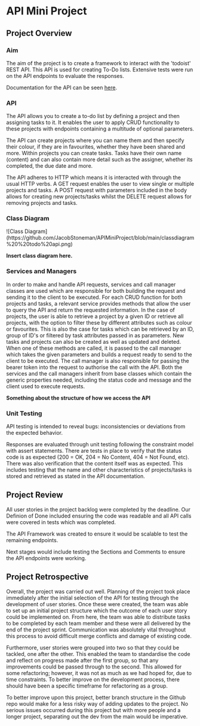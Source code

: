 # API Mini Project



<h2>Project Overview</h2>

<h3>Aim</h3>

The aim of the project is to create a framework to interact with the 'todoist' REST API. This API is used for creating To-Do lists. Extensive tests were run on the API endpoints to evaluate the responses.

Documentation for the API can be seen [here](https://developer.todoist.com/guides/#developing-with-todoist).



<h3>API</h3>

The API allows you to create a to-do list by defining a project and then assigning tasks to it. It enables the user to apply CRUD functionality to these projects with endpoints containing a multitude of optional parameters.
<p> The API can create projects where you can name them and then specify their colour, if they are in favourites, whether they have been shared and more. Within projects you can create tasks. Tasks have their own name (content) and can also contain more detail such as the assigner, whether its completed, the due date and more. </p> 

The API adheres to HTTP which means it is interacted with through the usual HTTP verbs. A GET request enables the user to view single or multiple projects and tasks. A POST request with parameters included in the body allows for creating new projects/tasks whilst the DELETE request allows for removing projects and tasks.

<h3>Class Diagram</h3>
![Class Diagram](https://github.com/JacobStoneman/APIMiniProject/blob/main/classdiagram%20%20todo%20api.png)

<b>Insert class diagram here.</b>

<h3>Services and Managers</h3>

In order to make and handle API requests, services and call manager classes are used which are responsible for both building the request and sending it to the client to be executed.
For each CRUD function for both projects and tasks, a relevant service provides methods that allow the user to query the API and return the requested information. In the case of projects, the user is able to retrieve a project by a given ID or retrieve all projects, with the option to filter these by different attributes such as colour or favourites. This is also the case for tasks which can be retrieved by an ID, group of ID's or filtered by task attributes passed in as parameters. New tasks and projects can also be created as well as updated and deleted.
When one of these methods are called, it is passed to the call manager which takes the given parameters and builds a request ready to send to the client to be executed. The call manager is also responsible for passing the bearer token into the request to authorise the call with the API.
Both the services and the call managers inherit from base classes which contain the generic properties needed, including the status code and message and the client used to execute requests.

<b>Something about the structure of how we access the API</b>

<h3>Unit Testing</h3>

<p>API testing is intended to reveal bugs: inconsistencies or deviations from the expected behavior.</p>

<p>Responses are evaluated through unit testing following the constraint model with assert statements. There are tests in place to verify that the status code is as expected (200 = OK, 204 = No Content, 404 = Not Found, etc). There was also verification that the content itself was as expected.
This includes testing that the name and other characteristics of projects/tasks is stored and retrieved as stated in the API documentation. </p>


<h2>Project Review</h2>

<p>All user stories in the project backlog were completed by the deadline. Our Definion of Done included ensuring the code was readable and all API calls were covered in tests which was completed. </p>
<p>The API Framework was created to ensure it would be scalable to test the remaining endpoints.</p>
<p>Next stages would include testing the Sections and Comments to ensure the API endpoints were working.</p>

<h2>Project Retrospective</h2>

<p>Overall, the project was carried out well. Planning of the project took place immediately after the initial selection of the API for testing through the development of user stories. Once these were created, the team was able to set up an initial project structure
which the outcome of each user story could be implemented on. From here, the team was able to distribute tasks to be completed by each team member and these were all delivered by the end of the project sprint. Communication was absolutely vital throughout this process to avoid difficult merge conflicts and damage of existing code.
</p>
<p>Furthermore, user stories were grouped into two so that they could be tackled, one after the other. This enabled the team to standardise the code and reflect on progress made after the first group, so that any improvements could be passed through to the second. This allowed for some refactoring; however, it was not as much as we had hoped for, due to time constraints. To better improve on the development process, there should have been a specific timeframe for refactoring as a group.</p>


<p>To better improve upon this project, better branch structure in the Github repo would make for a less risky way of adding updates to the project. No serious issues occurred during this project but with more people and a longer project, separating out the dev from the main would be imperative.</p>
